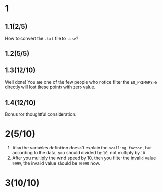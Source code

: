 # 1

## 1.1(2/5)

How to convert the `.txt` file to `.csv`?

## 1.2(5/5)

## 1.3(12/10)

Well done!  You are one of the few people who notice filter the `EQ_PRIMARY>6` directly will lost these points with zero value.

## 1.4(12/10)

Bonus for thoughtful consideration.

# 2(5/10)

1. Also the variables definition doesn't explain the `scalling factor` , but according to the data, you should divided by `10`, not multiply by `10`
2. After you multiply the wind speed by 10, then you filter the invalid value `9999`, the invalid value should be `99990` now.

# 3(10/10)